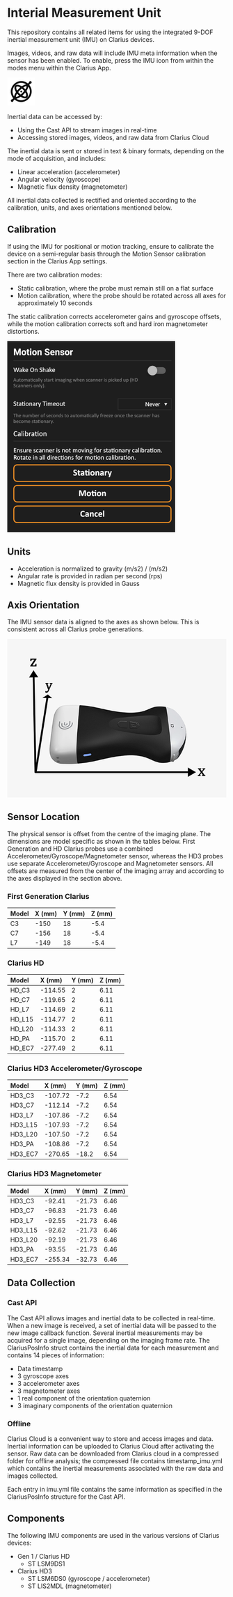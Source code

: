 Interial Measurement Unit
=========================

This repository contains all related items for using the integrated 9-DOF inertial measurement unit (IMU) on Clarius devices.

Images, videos, and raw data will include IMU meta information when the sensor has been enabled. To enable, press the IMU icon from within the modes menu within the Clarius App.

![IMU Button](blob/imu.png)

Inertial data can be accessed by:
- Using the Cast API to stream images in real-time
- Accessing stored images, videos, and raw data from Clarius Cloud

The inertial data is sent or stored in text & binary formats, depending on the mode of acquisition, and includes:
- Linear acceleration (accelerometer)
- Angular velocity (gyroscope)
- Magnetic flux density (magnetometer)

All inertial data collected is rectified and oriented according to the calibration, units, and axes orientations mentioned below. 

## Calibration
If using the IMU for positional or motion tracking, ensure to calibrate the device on a semi-regular basis through the Motion Sensor calibration section in the Clarius App settings.

There are two calibration modes:
- Static calibration, where the probe must remain still on a flat surface
- Motion calibration, where the probe should be rotated across all axes for approximately 10 seconds

The static calibration corrects accelerometer gains and gyroscope offsets, while the motion calibration corrects soft and hard iron magnetometer distortions.

![IMU Button](blob/settings.png)

## Units
- Acceleration is normalized to gravity (m/s2) / (m/s2)
- Angular rate is provided in radian per second (rps)
- Magnetic flux density is provided in Gauss

## Axis Orientation
The IMU sensor data is aligned to the axes as shown below. This is consistent across all Clarius probe generations.

![Axes](blob/axes-v3.png)

## Sensor Location
The physical sensor is offset from the centre of the imaging plane. The dimensions are model specific as shown in the tables below. First Generation and HD Clarius probes use a combined Accelerometer/Gyroscope/Magnetometer sensor, whereas the HD3 probes use separate Accelerometer/Gyroscope and Magnetometer sensors. All offsets are measured from the center of the imaging array and according to the axes displayed in the section above.

### First Generation Clarius
| Model   | X (mm)  | Y (mm)  | Z (mm)  |
| :----   | :-----  | :-----  | :-----  |
| C3      | -150    | 18      | -5.4    |
| C7      | -156    | 18      | -5.4    |
| L7      | -149    | 18      | -5.4    |

### Clarius HD
| Model   | X (mm)  | Y (mm)  | Z (mm)  |
| :----   | :-----  | :-----  | :-----  |
| HD_C3   | -114.55 | 2       | 6.11    |
| HD_C7   | -119.65 | 2       | 6.11    |
| HD_L7   | -114.69 | 2       | 6.11    |
| HD_L15  | -114.77 | 2       | 6.11    |
| HD_L20  | -114.33 | 2       | 6.11    |
| HD_PA   | -115.70 | 2       | 6.11    |
| HD_EC7  | -277.49 | 2       | 6.11    |

### Clarius HD3 Accelerometer/Gyroscope
| Model   | X (mm)  | Y (mm)  | Z (mm)  |
| :----   | :-----  | :-----  | :-----  |
| HD3_C3  | -107.72 | -7.2    | 6.54    |
| HD3_C7  | -112.14 | -7.2    | 6.54    |
| HD3_L7  | -107.86 | -7.2    | 6.54    |
| HD3_L15 | -107.93 | -7.2    | 6.54    |
| HD3_L20 | -107.50 | -7.2    | 6.54    |
| HD3_PA  | -108.86 | -7.2    | 6.54    |
| HD3_EC7 | -270.65 | -18.2   | 6.54    |

### Clarius HD3 Magnetometer
| Model   | X (mm)  | Y (mm)  | Z (mm)  |
| :----   | :-----  | :-----  | :-----  |
| HD3_C3  | -92.41  | -21.73  | 6.46    |
| HD3_C7  | -96.83  | -21.73  | 6.46    |
| HD3_L7  | -92.55  | -21.73  | 6.46    |
| HD3_L15 | -92.62  | -21.73  | 6.46    |
| HD3_L20 | -92.19  | -21.73  | 6.46    |
| HD3_PA  | -93.55  | -21.73  | 6.46    |
| HD3_EC7 | -255.34 | -32.73  | 6.46    |

## Data Collection

### Cast API

The Cast API allows images and inertial data to be collected in real-time. When a new image is received, a set of inertial data will be passed to the new image callback function. Several inertial measurements may be acquired for a single image, depending on the imaging frame rate. The ClariusPosInfo struct contains the inertial data for each measurement and contains 14 pieces of information:
- Data timestamp
- 3 gyroscope axes
- 3 accelerometer axes
- 3 magnetometer axes
- 1 real component of the orientation quaternion
- 3 imaginary components of the orientation quaternion

### Offline

Clarius Cloud is a convenient way to store and access images and data. Inertial information can be uploaded to Clarius Cloud after activating the sensor. Raw data can be downloaded from Clarius cloud in a compressed folder for offline analysis; the compressed file contains timestamp_imu.yml which contains the inertial measurements associated with the raw data and images collected.

Each entry in imu.yml file contains the same information as specified in the ClariusPosInfo structure for the Cast API.

## Components

The following IMU components are used in the various versions of Clarius devices:

- Gen 1 / Clarius HD
  - ST LSM9DS1
- Clarius HD3
  - ST LSM6DS0 (gyroscope / accelerometer)
  - ST LIS2MDL (magnetometer)
